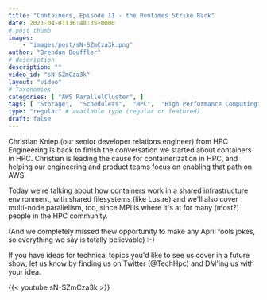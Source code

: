 ```yaml
---
title: "Containers, Episode II - the Runtimes Strike Back"
date: 2021-04-01T16:48:35+0000
# post thumb
images:
    - "images/post/sN-SZmCza3k.png"
author: "Brendan Bouffler"
# description
description: ""
video_id: "sN-SZmCza3k"
layout: "video"
# Taxonomies
categories: [ "AWS ParallelCluster", ]
tags: [ "Storage",  "Schedulers",  "HPC",  "High Performance Computing",  "EC2",  "Lustre",  "containers",  "saurus",  "virtualization",  "ParallelCluster",  "docker",  "CPUs",  "GPUs",  "techshorts", ]
type: "regular" # available type (regular or featured)
draft: false
---
```


Christian Kniep (our senior developer relations engineer) from HPC Engineering is back to finish the conversation we started about containers in HPC. Christian is leading the cause for containerization in HPC, and helping our engineering and product teams focus on enabling that path on AWS.

Today we're talking about how containers work in a shared infrastructure environment, with shared filesystems (like Lustre) and we'll also cover multi-node parallelism, too, since MPI is where it's at for many (most?) people in the HPC community.

(And we completely missed thew opportunity to make any April fools jokes, so everything we say is totally believable) :-)

If you have ideas for technical topics you'd like to see us cover in a future show, let us know by finding us on Twitter (@TechHpc) and DM'ing us with your idea.

{{< youtube sN-SZmCza3k >}}